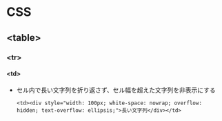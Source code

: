 # CSS

## \<table>
### \<tr>
#### \<td>

* セル内で長い文字列を折り返さず、セル幅を超えた文字列を非表示にする  
  ```
  <td><div style="width: 100px; white-space: nowrap; overflow: hidden; text-overflow: ellipsis;">長い文字列</div></td>
  ```

